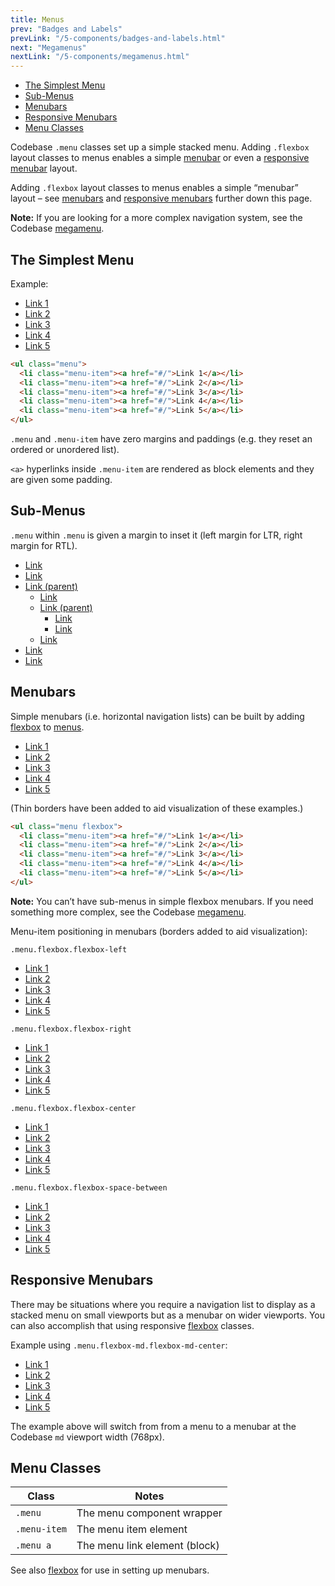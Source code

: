 ```yaml
---
title: Menus
prev: "Badges and Labels"
prevLink: "/5-components/badges-and-labels.html"
next: "Megamenus"
nextLink: "/5-components/megamenus.html"
---
```


<div class="on-page-toc b-thin rounded mb-3e py-1e">
  <ul class="menu small">
    <li class="menu-item"><a href="#the-simplest-modal">The Simplest Menu</a></li>
    <li class="menu-item"><a href="#sub-menus">Sub-Menus</a></li>
    <li class="menu-item"><a href="#menubars">Menubars</a></li>
    <li class="menu-item"><a href="#responsive-menubars">Responsive Menubars</a></li>
    <li class="menu-item"><a href="#menu-classes">Menu Classes</a></li>
  </ul>
</div>

<p class="h4 thin">Codebase <code>.menu</code> classes set up a simple stacked menu. Adding <code>.flexbox</code> layout classes to menus enables a simple <a href="#menubars">menubar</a> or even a <a href="#responsive-menubars">responsive menubar</a> layout.</p>

Adding `.flexbox` layout classes to menus enables a simple “menubar” layout – see [menubars](#menubars) and [responsive menubars](#responsive-menubars) further down this page.

<div class="bg-theme-2 mb-3e p-2e"><strong>Note:</strong> If you are looking for a more complex navigation system, see the Codebase <a href="/5-components/megamenu.html">megamenu</a>.</div>

## The Simplest Menu

Example:

<ul class="menu">
  <li class="menu-item"><a href="#/">Link 1</a></li>
  <li class="menu-item"><a href="#/">Link 2</a></li>
  <li class="menu-item"><a href="#/">Link 3</a></li>
  <li class="menu-item"><a href="#/">Link 4</a></li>
  <li class="menu-item"><a href="#/">Link 5</a></li>
</ul>

```HTML
<ul class="menu">
  <li class="menu-item"><a href="#/">Link 1</a></li>
  <li class="menu-item"><a href="#/">Link 2</a></li>
  <li class="menu-item"><a href="#/">Link 3</a></li>
  <li class="menu-item"><a href="#/">Link 4</a></li>
  <li class="menu-item"><a href="#/">Link 5</a></li>
</ul>
```

`.menu` and `.menu-item` have zero margins and paddings (e.g. they reset an ordered or unordered list).

`<a>` hyperlinks inside `.menu-item` are rendered as block elements and they are given some padding.

## Sub-Menus

`.menu` within `.menu` is given a margin to inset it (left margin for LTR, right margin for RTL).

<ul class="menu mb-3e">
  <li class="menu-item"><a href="#/">Link</a></li>
  <li class="menu-item"><a href="#/">Link</a></li>
  <li class="menu-item"><a href="#/">Link (parent)</a>
    <ul class="menu">
      <li class="menu-item"><a href="#/">Link</a></li>
      <li class="menu-item"><a href="#/">Link (parent)</a>
        <ul class="menu">
          <li class="menu-item"><a href="#/">Link</a></li>
          <li class="menu-item"><a href="#/">Link</a></li>
        </ul>
      </li>
      <li class="menu-item"><a href="#/">Link</a></li>
    </ul>
  </li>
  <li class="menu-item"><a href="#/">Link</a></li>
  <li class="menu-item"><a href="#/">Link</a></li>
</ul>

## Menubars

Simple menubars (i.e. horizontal navigation lists) can be built by adding [flexbox](/flexbox) to [menus](/menus).

<ul class="menu flexbox mb-3e">
	<li class="menu-item"><a href="#/">Link 1</a></li>
	<li class="menu-item"><a href="#/">Link 2</a></li>
	<li class="menu-item"><a href="#/">Link 3</a></li>
	<li class="menu-item"><a href="#/">Link 4</a></li>
	<li class="menu-item"><a href="#/">Link 5</a></li>
</ul>

(Thin borders have been added to aid visualization of these examples.)

```HTML
<ul class="menu flexbox">
  <li class="menu-item"><a href="#/">Link 1</a></li>
  <li class="menu-item"><a href="#/">Link 2</a></li>
  <li class="menu-item"><a href="#/">Link 3</a></li>
  <li class="menu-item"><a href="#/">Link 4</a></li>
  <li class="menu-item"><a href="#/">Link 5</a></li>
</ul>
```

<div class="bg-theme-2 mb-3e p-2e"><strong>Note:</strong> You can’t have sub-menus in simple flexbox menubars. If you need something more complex, see the Codebase <a href="/5-components/megamenu.html">megamenu</a>.</div>

Menu-item positioning in menubars (borders added to aid visualization):

`.menu.flexbox.flexbox-left`

<ul class="menu flexbox flexbox-left mb-3e b-thin">
	<li class="menu-item"><a href="#/">Link 1</a></li>
	<li class="menu-item"><a href="#/">Link 2</a></li>
	<li class="menu-item"><a href="#/">Link 3</a></li>
	<li class="menu-item"><a href="#/">Link 4</a></li>
	<li class="menu-item"><a href="#/">Link 5</a></li>
</ul>

`.menu.flexbox.flexbox-right`

<ul class="menu flexbox flexbox-right mb-3e b-thin">
	<li class="menu-item"><a href="#/">Link 1</a></li>
	<li class="menu-item"><a href="#/">Link 2</a></li>
	<li class="menu-item"><a href="#/">Link 3</a></li>
	<li class="menu-item"><a href="#/">Link 4</a></li>
	<li class="menu-item"><a href="#/">Link 5</a></li>
</ul>

`.menu.flexbox.flexbox-center`

<ul class="menu flexbox flexbox-center mb-3e b-thin">
	<li class="menu-item"><a href="#/">Link 1</a></li>
	<li class="menu-item"><a href="#/">Link 2</a></li>
	<li class="menu-item"><a href="#/">Link 3</a></li>
	<li class="menu-item"><a href="#/">Link 4</a></li>
	<li class="menu-item"><a href="#/">Link 5</a></li>
</ul>

`.menu.flexbox.flexbox-space-between`

<ul class="menu flexbox flexbox-space-between mb-3e b-thin">
	<li class="menu-item"><a href="#/">Link 1</a></li>
	<li class="menu-item"><a href="#/">Link 2</a></li>
	<li class="menu-item"><a href="#/">Link 3</a></li>
	<li class="menu-item"><a href="#/">Link 4</a></li>
	<li class="menu-item"><a href="#/">Link 5</a></li>
</ul>

## Responsive Menubars

There may be situations where you require a navigation list to display as a stacked menu on small viewports but as a menubar on wider viewports. You can also accomplish that using responsive [flexbox](/flexbox) classes.

Example using `.menu.flexbox-md.flexbox-md-center`:

<ul class="menu flexbox-md flexbox-md-center mb-3e b-thin">
  <li class="menu-item"><a href="#/">Link 1</a></li>
  <li class="menu-item"><a href="#/">Link 2</a></li>
  <li class="menu-item"><a href="#/">Link 3</a></li>
  <li class="menu-item"><a href="#/">Link 4</a></li>
  <li class="menu-item"><a href="#/">Link 5</a></li>
</ul>

The example above will switch from from a menu to a menubar at the Codebase `md` viewport width (768px).

## Menu Classes

<table class="table mb-3e">
  <thead>
    <tr>
      <th>Class</th>
      <th>Notes</th>
    </tr>
  </thead>
  <tbody>
    <tr>
      <td><code>.menu</code></td>
      <td>The menu component wrapper</td>
    </tr>
    <tr>
      <td><code>.menu-item</code></td>
      <td>The menu item element</td>
    </tr>
    <tr>
      <td><code>.menu a</code></td>
      <td>The menu link element (block)</td>
    </tr>
  </tbody>
</table>

See also [flexbox](/5-components/menus.html) for use in setting up menubars.
